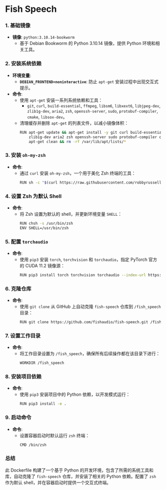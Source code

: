 # Fish Speech

### **1. 基础镜像**

- **镜像**: `python:3.10.14-bookworm`
  - 基于 Debian Bookworm 的 Python 3.10.14 镜像，提供 Python 环境和相关工具。

### **2. 安装系统依赖**

- **环境变量**:
  - **`DEBIAN_FRONTEND=noninteractive`**: 防止 `apt-get` 安装过程中出现交互式提示。
- **命令**:
  - 使用 `apt-get` 安装一系列系统依赖和工具：
    - `git`, `curl`, `build-essential`, `ffmpeg`, `libsm6`, `libxext6`, `libjpeg-dev`, `zlib1g-dev`, `aria2`, `zsh`, `openssh-server`, `sudo`, `protobuf-compiler`, `cmake`, `libsox-dev`。
  - 清理缓存并删除 `apt-get` 的列表文件，以减小镜像体积：
    ```bash
    RUN apt-get update && apt-get install -y git curl build-essential ffmpeg libsm6 libxext6 libjpeg-dev \
        zlib1g-dev aria2 zsh openssh-server sudo protobuf-compiler cmake libsox-dev && \
        apt-get clean && rm -rf /var/lib/apt/lists/*
    ```

### **3. 安装 `oh-my-zsh`**

- **命令**:
  - 通过 `curl` 安装 `oh-my-zsh`，一个用于美化 Zsh 终端的工具：
    ```bash
    RUN sh -c "$(curl https://raw.githubusercontent.com/robbyrussell/oh-my-zsh/master/tools/install.sh)" "" --unattended
    ```

### **4. 设置 Zsh 为默认 Shell**

- **命令**:
  - 将 Zsh 设置为默认的 shell，并更新环境变量 `SHELL`：
    ```bash
    RUN chsh -s /usr/bin/zsh
    ENV SHELL=/usr/bin/zsh
    ```

### **5. 配置 `torchaudio`**

- **命令**:
  - 使用 `pip3` 安装 `torch`, `torchvision` 和 `torchaudio`，指定 PyTorch 官方的 CUDA 11.2 镜像源：
    ```bash
    RUN pip3 install torch torchvision torchaudio --index-url https://download.pytorch.org/whl/cu121
    ```

### **6. 克隆仓库**

- **命令**:
  - 使用 `git clone` 从 GitHub 上自动克隆 `fish-speech` 仓库到 `/fish_speech` 目录：
    ```bash
    RUN git clone https://github.com/fishaudio/fish-speech.git /fish_speech
    ```

### **7. 设置工作目录**

- **命令**:
  - 将工作目录设置为 `/fish_speech`，确保所有后续操作都在该目录下进行：
    ```bash
    WORKDIR /fish_speech
    ```

### **8. 安装项目依赖**

- **命令**:
  - 使用 `pip3` 安装项目中的 Python 依赖，以开发模式运行：
    ```bash
    RUN pip3 install -e .
    ```

### **9. 启动命令**

- **命令**:
  - 设置容器启动时默认运行 `zsh` 终端：
    ```bash
    CMD /bin/zsh
    ```

### **总结**

此 Dockerfile 构建了一个基于 Python 的开发环境，包含了所需的系统工具和库，自动克隆了 `fish-speech` 仓库，并安装了相关的 Python 依赖。配置了 `zsh` 作为默认 shell，并在容器启动时提供一个交互式终端。
